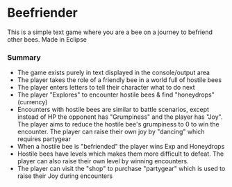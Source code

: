# Beefriender
This is a simple text game where you are a bee on a journey to befriend other bees. Made in Eclipse

### Summary
- The game exists purely in text displayed in the console/output area
- The player takes the role of a friendly bee in a world full of hostile bees
- The player enters letters to tell their character what to do next
- The player "Explores" to encounter hostile bees & find "honeydrops" (currency)
- Encounters with hostile bees are similar to battle scenarios, except instead of HP the opponent has "Grumpiness" and the player has "Joy". The player aims to reduce the hostile bee's grumpiness to 0 to win the encounter. The player can raise their own joy by "dancing" which requires partygear
- When a hostile bee is "befriended" the player wins Exp and Honeydrops
- Hostile bees have levels which makes them more difficult to defeat. The player can also raise their own level by winning encounters.
- The player can visit the "shop" to purchase "partygear" which is used to raise their Joy during encounters
